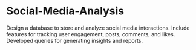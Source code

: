 # Social-Media-Analysis
Design a database to store and analyze social media interactions. Include features for tracking user engagement, posts, comments, and likes. Developed queries for generating insights and reports. 
